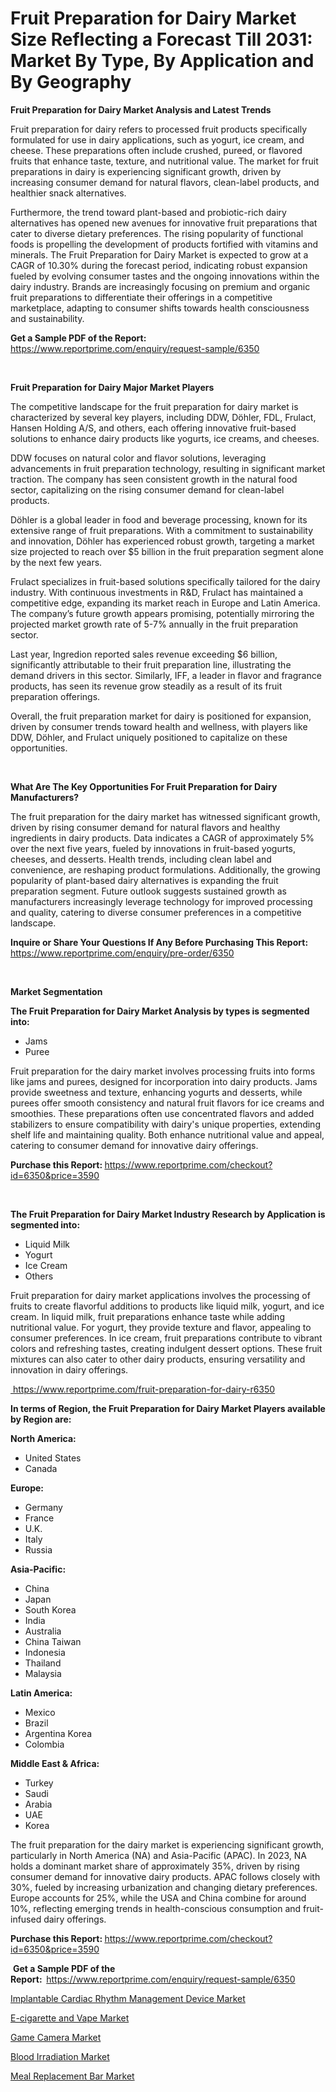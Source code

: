<p><h1>Fruit Preparation for Dairy Market Size Reflecting a Forecast Till 2031: Market By Type, By Application and By Geography</h1></p><p><strong>Fruit Preparation for Dairy Market Analysis and Latest Trends</strong></p>
<p><p>Fruit preparation for dairy refers to processed fruit products specifically formulated for use in dairy applications, such as yogurt, ice cream, and cheese. These preparations often include crushed, pureed, or flavored fruits that enhance taste, texture, and nutritional value. The market for fruit preparations in dairy is experiencing significant growth, driven by increasing consumer demand for natural flavors, clean-label products, and healthier snack alternatives. </p><p>Furthermore, the trend toward plant-based and probiotic-rich dairy alternatives has opened new avenues for innovative fruit preparations that cater to diverse dietary preferences. The rising popularity of functional foods is propelling the development of products fortified with vitamins and minerals. The Fruit Preparation for Dairy Market is expected to grow at a CAGR of 10.30% during the forecast period, indicating robust expansion fueled by evolving consumer tastes and the ongoing innovations within the dairy industry. Brands are increasingly focusing on premium and organic fruit preparations to differentiate their offerings in a competitive marketplace, adapting to consumer shifts towards health consciousness and sustainability.</p></p>
<p><strong>Get a Sample PDF of the Report:&nbsp;</strong> <a href="https://www.reportprime.com/enquiry/request-sample/6350">https://www.reportprime.com/enquiry/request-sample/6350</a></p>
<p>&nbsp;</p>
<p><strong>Fruit Preparation for Dairy Major Market Players</strong></p>
<p><p>The competitive landscape for the fruit preparation for dairy market is characterized by several key players, including DDW, Döhler, FDL, Frulact, Hansen Holding A/S, and others, each offering innovative fruit-based solutions to enhance dairy products like yogurts, ice creams, and cheeses.</p><p>DDW focuses on natural color and flavor solutions, leveraging advancements in fruit preparation technology, resulting in significant market traction. The company has seen consistent growth in the natural food sector, capitalizing on the rising consumer demand for clean-label products. </p><p>Döhler is a global leader in food and beverage processing, known for its extensive range of fruit preparations. With a commitment to sustainability and innovation, Döhler has experienced robust growth, targeting a market size projected to reach over $5 billion in the fruit preparation segment alone by the next few years.</p><p>Frulact specializes in fruit-based solutions specifically tailored for the dairy industry. With continuous investments in R&D, Frulact has maintained a competitive edge, expanding its market reach in Europe and Latin America. The company’s future growth appears promising, potentially mirroring the projected market growth rate of 5-7% annually in the fruit preparation sector.</p><p>Last year, Ingredion reported sales revenue exceeding $6 billion, significantly attributable to their fruit preparation line, illustrating the demand drivers in this sector. Similarly, IFF, a leader in flavor and fragrance products, has seen its revenue grow steadily as a result of its fruit preparation offerings.</p><p>Overall, the fruit preparation market for dairy is positioned for expansion, driven by consumer trends toward health and wellness, with players like DDW, Döhler, and Frulact uniquely positioned to capitalize on these opportunities.</p></p>
<p>&nbsp;</p>
<p><strong>What Are The Key Opportunities For Fruit Preparation for Dairy Manufacturers?</strong></p>
<p><p>The fruit preparation for the dairy market has witnessed significant growth, driven by rising consumer demand for natural flavors and healthy ingredients in dairy products. Data indicates a CAGR of approximately 5% over the next five years, fueled by innovations in fruit-based yogurts, cheeses, and desserts. Health trends, including clean label and convenience, are reshaping product formulations. Additionally, the growing popularity of plant-based dairy alternatives is expanding the fruit preparation segment. Future outlook suggests sustained growth as manufacturers increasingly leverage technology for improved processing and quality, catering to diverse consumer preferences in a competitive landscape.</p></p>
<p><strong>Inquire or Share Your Questions If Any Before Purchasing This Report:</strong> <a href="https://www.reportprime.com/enquiry/pre-order/6350">https://www.reportprime.com/enquiry/pre-order/6350</a></p>
<p>&nbsp;</p>
<p><strong>Market Segmentation</strong></p>
<p><strong>The Fruit Preparation for Dairy Market Analysis by types is segmented into:</strong></p>
<p><ul><li>Jams</li><li>Puree</li></ul></p>
<p><p>Fruit preparation for the dairy market involves processing fruits into forms like jams and purees, designed for incorporation into dairy products. Jams provide sweetness and texture, enhancing yogurts and desserts, while purees offer smooth consistency and natural fruit flavors for ice creams and smoothies. These preparations often use concentrated flavors and added stabilizers to ensure compatibility with dairy's unique properties, extending shelf life and maintaining quality. Both enhance nutritional value and appeal, catering to consumer demand for innovative dairy offerings.</p></p>
<p><strong>Purchase this Report:&nbsp;</strong><a href="https://www.reportprime.com/checkout?id=6350&price=3590">https://www.reportprime.com/checkout?id=6350&price=3590</a></p>
<p>&nbsp;</p>
<p><strong>The Fruit Preparation for Dairy Market Industry Research by Application is segmented into:</strong></p>
<p><ul><li>Liquid Milk</li><li>Yogurt</li><li>Ice Cream</li><li>Others</li></ul></p>
<p><p>Fruit preparation for dairy market applications involves the processing of fruits to create flavorful additions to products like liquid milk, yogurt, and ice cream. In liquid milk, fruit preparations enhance taste while adding nutritional value. For yogurt, they provide texture and flavor, appealing to consumer preferences. In ice cream, fruit preparations contribute to vibrant colors and refreshing tastes, creating indulgent dessert options. These fruit mixtures can also cater to other dairy products, ensuring versatility and innovation in dairy offerings.</p></p>
<p><a href="https://www.reportprime.com/fruit-preparation-for-dairy-r6350">&nbsp;https://www.reportprime.com/fruit-preparation-for-dairy-r6350</a></p>
<p><strong>In terms of Region, the Fruit Preparation for Dairy Market Players available by Region are:</strong></p>
<p>
    <p> <strong> North America: </strong>
        <ul>
            <li>United States</li>
            <li>Canada</li>
        </ul>
        </p> 
    <p> <strong> Europe: </strong>
        <ul>
            <li>Germany</li>
            <li>France</li>
            <li>U.K.</li>
            <li>Italy</li>
            <li>Russia</li>
        </ul>
        </p> 
    <p> <strong> Asia-Pacific: </strong>
        <ul>
            <li>China</li>
            <li>Japan</li>
            <li>South Korea</li>
            <li>India</li>
            <li>Australia</li>
            <li>China Taiwan</li>
            <li>Indonesia</li>
            <li>Thailand</li>
            <li>Malaysia</li>
        </ul>
        </p> 
    <p> <strong> Latin America: </strong>
        <ul>
            <li>Mexico</li>
            <li>Brazil</li>
            <li>Argentina Korea</li>
            <li>Colombia</li>
        </ul>
        </p> 
    <p> <strong> Middle East & Africa: </strong>
        <ul>
            <li>Turkey</li>
            <li>Saudi</li>
            <li>Arabia</li>
            <li>UAE</li>
            <li>Korea</li>
        </ul>
    </p>
    </p>
<p><p>The fruit preparation for the dairy market is experiencing significant growth, particularly in North America (NA) and Asia-Pacific (APAC). In 2023, NA holds a dominant market share of approximately 35%, driven by rising consumer demand for innovative dairy products. APAC follows closely with 30%, fueled by increasing urbanization and changing dietary preferences. Europe accounts for 25%, while the USA and China combine for around 10%, reflecting emerging trends in health-conscious consumption and fruit-infused dairy offerings.</p></p>
<p><strong>Purchase this Report: </strong><a href="https://www.reportprime.com/checkout?id=6350&price=3590">https://www.reportprime.com/checkout?id=6350&price=3590</a></p>
<p>&nbsp;<strong>Get a Sample PDF of the Report:&nbsp;&nbsp;</strong><a href="https://www.reportprime.com/enquiry/request-sample/6350">https://www.reportprime.com/enquiry/request-sample/6350</a></p>
<p><strong></strong></p>
<p><p><a href="https://issuu.com/reportprime-2/docs/implantable-cardiac-rhythm-manageme_83e6d3c4e27463">Implantable Cardiac Rhythm Management Device Market</a></p><p><a href="https://issuu.com/reportprime-2/docs/e-cigarette-and-vape-market-size-20_1ef664607bb076">E-cigarette and Vape Market</a></p><p><a href="https://www.linkedin.com/pulse/game-camera-industry-forecast-market-shifts-strategic-imperatives-pnwne?trackingId=87Oef%2F90RXCpbWv7HRubzQ%3D%3D">Game Camera Market</a></p><p><a href="https://www.linkedin.com/pulse/blood-irradiation-market-industry-landscape-growth-trajectories-xjcwf?trackingId=sfXVZjhXTtilvjyFwimUYA%3D%3D">Blood Irradiation Market</a></p><p><a href="https://medium.com/@brendafgmorris532/meal-replacement-bar-market-size-share-analysis-growth-trends-forecast-2024-2031-458d9eff3665">Meal Replacement Bar Market</a></p></p>